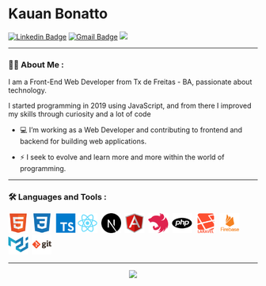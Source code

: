 # Kauan Bonatto

[![Linkedin Badge](https://img.shields.io/badge/-Kauan%20Bonatto-0077B5?style=flat-square&logo=Linkedin&logoColor=white&link=https://www.linkedin.com/in/kauan-bonatto-777420123/)](https://www.linkedin.com/in/kauan-bonatto-777420123/) 
[![Gmail Badge](https://img.shields.io/badge/-kauanbonatto01@gmail.com-D14836?style=flat-square&logo=Gmail&logoColor=white&link=mailto:kauanbonatto01@gmail.com)](mailto:kauanbonatto01@gmail.com)
<a href="https://slack.com/intl/pt-br/"><img src="https://img.shields.io/badge/-Kauan%20Bonatto-4A154B?style=flat-square&logo=slack&logoColor=white" /></a>

<!-- <div id="header" align="left">
  <img src="https://media.giphy.com/media/jdPMeyv9rn0hZHh8n9/giphy.gif" width="280"/>
</div> -->

---

### :man_technologist: About Me :

I am a Front-End Web Developer from Tx de Freitas - BA, passionate about technology.

I started programming in 2019 using JavaScript, and from there I improved my skills through curiosity and a lot of code

- :computer: I’m working as a Web Developer and contributing to frontend and backend for building web applications.

- :zap: I seek to evolve and learn more and more within the world of programming.

<!-- - :mailbox: Contact: [![Linkedin Badge](https://img.shields.io/badge/-Kauan%20Bonatto-0077B5?style=flat-square&logo=Linkedin&logoColor=white&link=https://www.linkedin.com/in/kauan-bonatto-777420123/)](https://www.linkedin.com/in/kauan-bonatto-777420123/) 
[![Gmail Badge](https://img.shields.io/badge/-kauanbonatto01@gmail.com-D14836?style=flat-square&logo=Gmail&logoColor=white&link=mailto:kauanbonatto01@gmail.com)](mailto:kauanbonatto01@gmail.com) -->

---

### :hammer_and_wrench: Languages and Tools :

<div>
  <img src="https://github.com/devicons/devicon/blob/master/icons/html5/html5-original.svg" title="HTML5" alt="HTML" width="40" height="40"/>&nbsp;
  <img src="https://github.com/devicons/devicon/blob/master/icons/css3/css3-plain.svg"  title="CSS3" alt="CSS" width="40" height="40"/>&nbsp;
  <img src="https://github.com/devicons/devicon/blob/master/icons/typescript/typescript-original.svg" title="TypeScript" alt="TypeScript" width="40">
  <img src="https://github.com/devicons/devicon/blob/master/icons/react/react-original.svg" title="React" alt="React" width="40" height="40"/>&nbsp;
  <img src="https://github.com/devicons/devicon/blob/master/icons/nextjs/nextjs-original.svg" title="Next.js" alt="Next.js" width="40" height="40"/>&nbsp;
  <img src="https://github.com/devicons/devicon/blob/master/icons/angularjs/angularjs-original.svg" title="Angular" alt="Angular" width="40" height="40"/>&nbsp;
  <img src="https://github.com/devicons/devicon/blob/master/icons/nestjs/nestjs-plain.svg" title="Nest" alt="Nest" width="40" height="40"/>&nbsp;
  <img src="https://github.com/devicons/devicon/blob/master/icons/php/php-plain.svg" title="Php" alt="Php" width="40" height="40"/>&nbsp;
  <img src="https://github.com/devicons/devicon/blob/master/icons/laravel/laravel-plain-wordmark.svg" title="Laravel" alt="Laravel" width="40" height="40"/>&nbsp;
  <img src="https://github.com/devicons/devicon/blob/master/icons/firebase/firebase-plain-wordmark.svg" title="Firebase" alt="Firebase" width="40" height="40"/>&nbsp;
  <img src="https://github.com/devicons/devicon/blob/master/icons/materialui/materialui-original.svg" title="Material UI" alt="Material UI" width="40" height="40"/>&nbsp;
  <img src="https://github.com/devicons/devicon/blob/master/icons/git/git-original-wordmark.svg" title="Git" **alt="Git" width="40" height="40"/>
</div>

---

<!-- ### :fire: My Stats :

[![GitHub Streak](http://github-readme-streak-stats.herokuapp.com?user=KauanBonatto&theme=dark&background=000000)](https://git.io/streak-stats) -->

<!-- [![Top Langs](https://github-readme-stats.vercel.app/api/top-langs/?username=KauanBonatto&layout=compact&theme=vision-friendly-dark)](https://github.com/anuraghazra/github-readme-stats) -->

<div id="footer" align="center">
  <img src="https://media.giphy.com/media/hqU2KkjW5bE2v2Z7Q2/giphy.gif" width="280"/>
</div>

